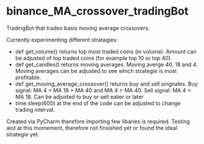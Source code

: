 # binance_MA_crossover_tradingBot
TradingBot that trades basis moving average crossovers. 

Currently experimenting different stratagies: 

- def get_volume() returns top most traded coins (in volume). Amount can be adjusted of top traded coins (for example top 10 or top 40).
- def get_candles() returns moving averages. Moving averge 40, 18 and 4. Moving averages can be adjusted to see which strategie is most profitable. 
- def get_moving_average_crossover() returns buy and sell singnales. Buy signal: MA 4 > MA 18 > MA 40 and MA 4 > MA 40. Sell signal: MA 4 < MA 18. Can be adjusted to buy or sell ealier or later
- time.sleep(600) at the end of the code can be adjusted to change trading interval. 

Created via PyCharm therefore importing few libaries is required. Testing alot at this momement, therefore not finsished yet or found the ideal strategie yet. 
